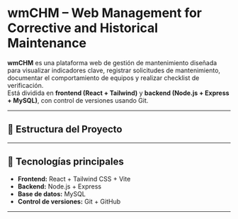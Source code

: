 # wmCHM – Web Management for Corrective and Historical Maintenance

**wmCHM** es una plataforma web de gestión de mantenimiento diseñada para visualizar indicadores clave, registrar solicitudes de mantenimiento, documentar el comportamiento de equipos y realizar checklist de verificación.  
Está dividida en **frontend (React + Tailwind)** y **backend (Node.js + Express + MySQL)**, con control de versiones usando Git.

---

## 📁 Estructura del Proyecto


---

## 🚀 Tecnologías principales

- **Frontend:** React + Tailwind CSS + Vite
- **Backend:** Node.js + Express
- **Base de datos:** MySQL
- **Control de versiones:** Git + GitHub

---
